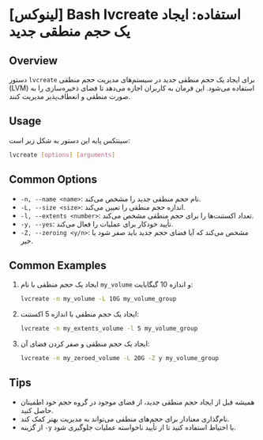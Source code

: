 # [لینوکس] Bash lvcreate استفاده: ایجاد یک حجم منطقی جدید

## Overview
دستور `lvcreate` برای ایجاد یک حجم منطقی جدید در سیستم‌های مدیریت حجم منطقی (LVM) استفاده می‌شود. این فرمان به کاربران اجازه می‌دهد تا فضای ذخیره‌سازی را به صورت منطقی و انعطاف‌پذیر مدیریت کنند.

## Usage
سینتکس پایه این دستور به شکل زیر است:

```bash
lvcreate [options] [arguments]
```

## Common Options
- `-n, --name <name>`: نام حجم منطقی جدید را مشخص می‌کند.
- `-L, --size <size>`: اندازه حجم منطقی را تعیین می‌کند.
- `-l, --extents <number>`: تعداد اکستنت‌ها را برای حجم منطقی مشخص می‌کند.
- `-y, --yes`: تأیید خودکار برای عملیات را فعال می‌کند.
- `-Z, --zeroing <y/n>`: مشخص می‌کند که آیا فضای حجم جدید باید صفر شود یا خیر.

## Common Examples
1. ایجاد یک حجم منطقی با نام `my_volume` و اندازه 10 گیگابایت:
   ```bash
   lvcreate -n my_volume -L 10G my_volume_group
   ```

2. ایجاد یک حجم منطقی با اندازه 5 اکستنت:
   ```bash
   lvcreate -n my_extents_volume -l 5 my_volume_group
   ```

3. ایجاد یک حجم منطقی و صفر کردن فضای آن:
   ```bash
   lvcreate -n my_zeroed_volume -L 20G -Z y my_volume_group
   ```

## Tips
- همیشه قبل از ایجاد حجم منطقی جدید، از فضای موجود در گروه حجم خود اطمینان حاصل کنید.
- نام‌گذاری معنادار برای حجم‌های منطقی می‌تواند به مدیریت بهتر کمک کند.
- از گزینه `-y` با احتیاط استفاده کنید تا از تأیید ناخواسته عملیات جلوگیری شود.